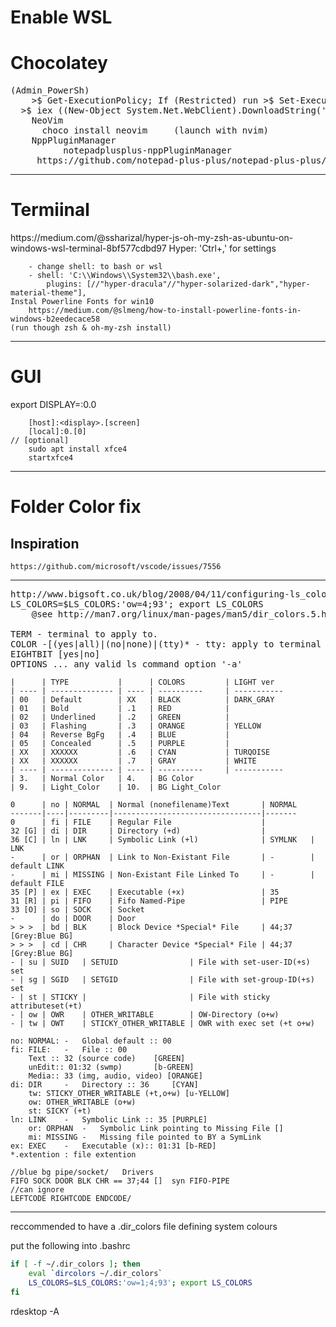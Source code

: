 # Enable WSL
	
# Chocolatey

<pre>
(Admin_PowerSh) 
    >$ Get-ExecutionPolicy; If (Restricted) run >$ Set-ExecutionPolicy Bypass -Scope Process -Force;
  >$ iex ((New-Object System.Net.WebClient).DownloadString('https://chocolatey.org/install.ps1'))
    NeoVim
      choco install neovim     (launch with nvim)
	NppPluginManager
          notepadplusplus-nppPluginManager
	 https://github.com/notepad-plus-plus/notepad-plus-plus/issues/2287#issuecomment-256638098
</pre>					

---

# Termiinal

</pre>
	https://medium.com/@ssharizal/hyper-js-oh-my-zsh-as-ubuntu-on-windows-wsl-terminal-8bf577cdbd97
	Hyper: 'Ctrl+,' for settings
	
		- change shell: to bash or wsl
		- shell: 'C:\\Windows\\System32\\bash.exe',
			plugins: [//"hyper-dracula"//"hyper-solarized-dark","hyper-material-theme"],
	Instal Powerline Fonts for win10
		https://medium.com/@slmeng/how-to-install-powerline-fonts-in-windows-b2eedecace58
	(run though zsh & oh-my-zsh install)
</pre>

---

# GUI

</pre>
	export DISPLAY=:0.0
	
		[host]:<display>.[screen]
		[local]:0.[0]
	// [optional]
		sudo apt install xfce4
		startxfce4
</pre>

---

# Folder Color fix

## Inspiration
	https://github.com/microsoft/vscode/issues/7556

---

<pre>
http://www.bigsoft.co.uk/blog/2008/04/11/configuring-ls_colors
LS_COLORS=$LS_COLORS:'ow=4;93'; export LS_COLORS
	@see http://man7.org/linux/man-pages/man5/dir_colors.5.html

TERM - terminal to apply to.
COLOR -[(yes|all)|(no|none)|(tty)* - tty: apply to terminal not pipe.
EIGHTBIT [yes|no]
OPTIONS ... any valid ls command option '-a'
</pre>

	|      | TYPE           |      | COLORS         | LIGHT ver
	| ---- | -------------- | ---- | ----------     | -----------
	| 00   | Default        | XX   | BLACK          | DARK_GRAY
	| 01   | Bold           | .1   | RED            |
	| 02   | Underlined     | .2   | GREEN          |
	| 03   | Flashing       | .3   | ORANGE         | YELLOW
	| 04   | Reverse BgFg   | .4   | BLUE           |
	| 05   | Concealed      | .5   | PURPLE         |
	| XX   | XXXXXX         | .6   | CYAN           | TURQOISE
	| XX   | XXXXXX         | .7   | GRAY           | WHITE
	| ---- | -------------- | ---- | ----------     | -----------
	| 3.   | Normal Color   | 4.   | BG Color
	| 9.   | Light_Color    | 10.  | BG Light_Color

	0      | no | NORMAL  | Normal (nonefilename)Text       | NORMAL
	-------|----|---------|---------------------------------|-------
	0      | fi | FILE    | Regular File                    |
	32 [G] | di | DIR     | Directory (+d)                  |
	36 [C] | ln | LNK     | Symbolic Link (+l)              | SYMLNK   | LNK
	-      | or | ORPHAN  | Link to Non-Existant File       | -        | default LINK
	-      | mi | MISSING | Non-Existant File Linked To     | -        | default FILE
	35 [P] | ex | EXEC    | Executable (+x)                 | 35
	31 [R] | pi | FIFO    | Fifo Named-Pipe                 | PIPE
	33 [O] | so | SOCK    | Socket
	-      | do | DOOR    | Door
	> > >  | bd | BLK     | Block Device *Special* File     | 44;37 [Grey:Blue BG]
	> > >  | cd | CHR     | Character Device *Special* File | 44;37  [Grey:Blue BG]
	- | su | SUID   | SETUID                | File with set-user-ID(+s) set
	- | sg | SGID   | SETGID                | File with set-group-ID(+s) set
	- | st | STICKY |                       | File with sticky attributeset(+t)
	- | ow | OWR    | OTHER_WRITABLE        | OW-Directory (o+w)
	- | tw | OWT    | STICKY_OTHER_WRITABLE | OWR with exec set (+t o+w)

	no: NORMAL: -	Global default :: 00
	fi:	FILE:	-	File :: 00
		Text :: 32 (source code) 	[GREEN]
		unEdit:: 01:32 (swmp) 		[b-GREEN]
		Media:: 33 (img, audio, video) [ORANGE]
	di:	DIR 	-	Directory :: 36 	[CYAN]
		tw: STICKY_OTHER_WRITABLE (+t,o+w) [u-YELLOW]
		ow: OTHER_WRITABLE (o+w)
		st: SICKY (+t)
	ln: LINK	-	Symbolic Link :: 35 [PURPLE]
		or: ORPHAN	-	Symbolic Link pointing to Missing File []
		mi:	MISSING -	Missing file pointed to BY a SymLink
	ex: EXEC	-	Executable (x):: 01:31 [b-RED]
	*.extention : file extention
	
	//blue bg pipe/socket/   Drivers
	FIFO SOCK DOOR BLK CHR == 37;44 []  syn FIFO-PIPE
	//can ignore
	LEFTCODE RIGHTCODE ENDCODE/ 
	
---

reccommended to have a .dir_colors file defining system colours

put the following into .bashrc
```bash
if [ -f ~/.dir_colors ]; then
	eval `dircolors ~/.dir_colors`
	LS_COLORS=$LS_COLORS:'ow=1;4;93'; export LS_COLORS
fi
```


rdesktop -A

